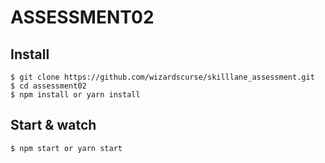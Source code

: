 # ASSESSMENT02

## Install

    $ git clone https://github.com/wizardscurse/skilllane_assessment.git
    $ cd assessment02
    $ npm install or yarn install

## Start & watch

    $ npm start or yarn start
